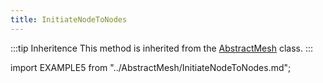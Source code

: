 ```yaml
---
title: InitiateNodeToNodes
---
```


:::tip Inheritence
This method is inherited from the [AbstractMesh](../AbstractMesh/AbstractMesh_.md) class.
:::

import EXAMPLE5 from "../AbstractMesh/InitiateNodeToNodes.md";

<EXAMPLE5 />
